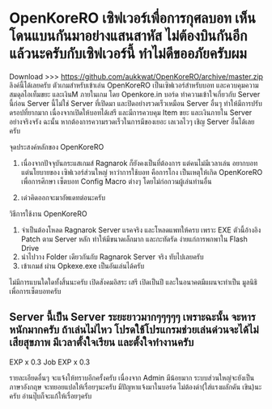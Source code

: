 # OpenKoreRO เซิฟเวอร์เพื่อการกุศลบอท เห็นโดนแบนกันมาอย่างแสนสาหัส ไม่ต้องบินกันอีกแล้วนะครับกับเซิฟเวอร์นี้ ทำไม่ดีขออภัยครับผม

Download >>> https://github.com/aukkwat/OpenKoreRO/archive/master.zip ลิงค์นี้ได้เลยครับ
ตัวเกมสำหรับเข้าเล่น OpenKoreRO เป็นเซิฟเวอร์สำหรับบอท และควบคุมความสมดุลไอเท็มขยะ และเงินM ภายในเกม โดย Openkore.in บอร์ด
ทำความเข้าใจเกี่ยวกับ Server นี้ก่อน
Server นี้ไม่ใช่ Server ที่เปิดมา และปิดอย่างรวดเร็วเหมือน Server อื่นๆ ทำให้มีการปรับดรอปที่ยากมาก เนื่องจากเปิดให้บอทได้เสรี
และมีการควบคุม Item ขยะ และเงินภายใน Server อย่างจริงจรัง ฉะนั้น หากต้องการความรวดเร็วในการมีของเยอะ เลเวลไวๆ เชิญ Server อื่นได้เลยครับ


จุดประสงค์หลักของ OpenKoreRO

1. เนื่องจากปัจจุบันกระแสเกมส์ Ragnarok ก็ยังคงเป็นที่ต้องการ แต่คนไม่มีเวลาเล่น อยากบอท แต่นโยบายของ เซิฟเวอร์ส่วนใหญ่ หาว่าการใช้บอท คือการโกง
เป็นเหตุให้เกิด OpenKoreRO เพื่อการศึกษา เซ็ตบอท Config Macro ต่างๆ โดยไม่ก่อกวนผู้เล่นท่านอื่น

2. เด๋วคิดออกจะมาอัพเดทต่อนะครับ

วิธีการใช้งาน OpenKoreRO

1. จำเป็นต้องโหลด Ragnarok Server แรคจริง และโหลดแพทให้ครบ เพราะ EXE ตัวนี้อ้างอิง Patch ตาม Server หลัก ทำให้มีขนาดเล็กมาก และกะทัดรัด ง่ายแก่การพกพาใน Flash Drive
2. นำไปวาง Folder เดียวกันกับ Ragnarok Server จริง ทับไปเลยครับ
3. เข้าเกมส์ ผ่าน Opkexe.exe เป็นอันเล่นได้ครับ

ไม่มีการแบนใดใดทั้งสิ้นนะครับ เปิดสังคมอิสระ เสรี เปิดเป็นปี และในอนาคตมีแผนจะทำเป็น มูลนิธิเพื่อการเซ็ตบอทครับ

Server นี้เป็น Server ระยะยาวมากๆๆๆๆๆ เพราะฉะนั้น จะหารหนักมากครับ ถ้าเล่นไม่ไหว โปรดใช้โปรแกรมช่วยเล่นด่วนจะได้ไม่เสียสุขภาพ มีเวลาตั้งใจเรียน และตั้งใจทำงานครับ
---
EXP x 0.3
Job EXP x 0.3

รายละเอียดอื่นๆ จะแจ้งให้ทราบอีกครั้งครับ
เนื่องจาก Admin มีน้อยมาก
ระบบส่วนใหญ่จะยังเป็น ภาษาอังกฤษ จะทยอยแปลให้เรื่อยๆนะครับ มีปัญหาแจ้งมาในบอร์ด ไม่ต้องด่า(ใส่แรงผลักดัน เขิน)นะครับ อ่านปุ๊บก็จะแก้ให้เรื่อยๆครับ


